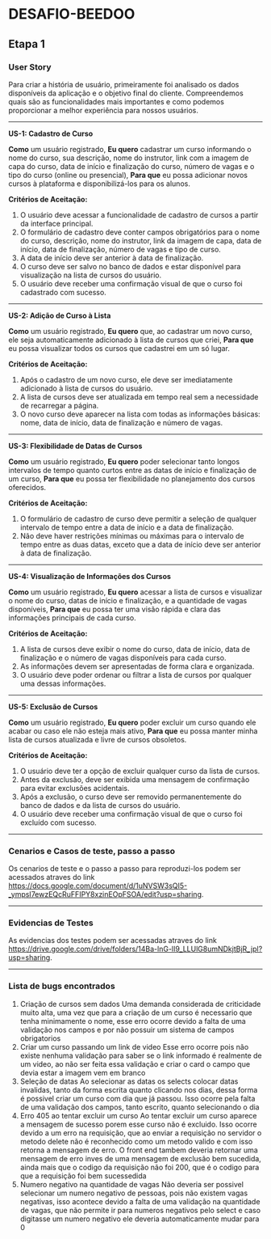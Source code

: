 # DESAFIO-BEEDOO

## Etapa 1

### User Story

Para criar a história de usuário, primeiramente foi analisado os dados disponíveis da aplicação e o objetivo final do cliente. Compreendemos quais são as funcionalidades mais importantes e como podemos proporcionar a melhor experiência para nossos usuários.

---

**US-1: Cadastro de Curso**

**Como** um usuário registrado,
**Eu quero** cadastrar um curso informando o nome do curso, sua descrição, nome do instrutor, link com a imagem de capa do curso, data de início e finalização do curso, número de vagas e o tipo do curso (online ou presencial),
**Para que** eu possa adicionar novos cursos à plataforma e disponibilizá-los para os alunos.

**Critérios de Aceitação:**
1. O usuário deve acessar a funcionalidade de cadastro de cursos a partir da interface principal.
2. O formulário de cadastro deve conter campos obrigatórios para o nome do curso, descrição, nome do instrutor, link da imagem de capa, data de início, data de finalização, número de vagas e tipo de curso.
3. A data de início deve ser anterior à data de finalização.
4. O curso deve ser salvo no banco de dados e estar disponível para visualização na lista de cursos do usuário.
5. O usuário deve receber uma confirmação visual de que o curso foi cadastrado com sucesso.

---

**US-2: Adição de Curso à Lista**

**Como** um usuário registrado,
**Eu quero** que, ao cadastrar um novo curso, ele seja automaticamente adicionado à lista de cursos que criei,
**Para que** eu possa visualizar todos os cursos que cadastrei em um só lugar.

**Critérios de Aceitação:**
1. Após o cadastro de um novo curso, ele deve ser imediatamente adicionado à lista de cursos do usuário.
2. A lista de cursos deve ser atualizada em tempo real sem a necessidade de recarregar a página.
3. O novo curso deve aparecer na lista com todas as informações básicas: nome, data de início, data de finalização e número de vagas.

---

**US-3: Flexibilidade de Datas de Cursos**

**Como** um usuário registrado,
**Eu quero** poder selecionar tanto longos intervalos de tempo quanto curtos entre as datas de início e finalização de um curso,
**Para que** eu possa ter flexibilidade no planejamento dos cursos oferecidos.

**Critérios de Aceitação:**
1. O formulário de cadastro de curso deve permitir a seleção de qualquer intervalo de tempo entre a data de início e a data de finalização.
2. Não deve haver restrições mínimas ou máximas para o intervalo de tempo entre as duas datas, exceto que a data de início deve ser anterior à data de finalização.

---

**US-4: Visualização de Informações dos Cursos**

**Como** um usuário registrado,
**Eu quero** acessar a lista de cursos e visualizar o nome do curso, datas de início e finalização, e a quantidade de vagas disponíveis,
**Para que** eu possa ter uma visão rápida e clara das informações principais de cada curso.

**Critérios de Aceitação:**
1. A lista de cursos deve exibir o nome do curso, data de início, data de finalização e o número de vagas disponíveis para cada curso.
2. As informações devem ser apresentadas de forma clara e organizada.
3. O usuário deve poder ordenar ou filtrar a lista de cursos por qualquer uma dessas informações.

---

**US-5: Exclusão de Cursos**

**Como** um usuário registrado,
**Eu quero** poder excluir um curso quando ele acabar ou caso ele não esteja mais ativo,
**Para que** eu possa manter minha lista de cursos atualizada e livre de cursos obsoletos.

**Critérios de Aceitação:**
1. O usuário deve ter a opção de excluir qualquer curso da lista de cursos.
2. Antes da exclusão, deve ser exibida uma mensagem de confirmação para evitar exclusões acidentais.
3. Após a exclusão, o curso deve ser removido permanentemente do banco de dados e da lista de cursos do usuário.
4. O usuário deve receber uma confirmação visual de que o curso foi excluído com sucesso.

---
### Cenarios e Casos de teste, passo a passo

Os cenarios de teste e o passo a passo para reproduzi-los podem ser acessados atraves do link <https://docs.google.com/document/d/1uNVSW3sQI5-_ympsI7ewzEQcRuFFIPY8xzinEOpFSOA/edit?usp=sharing>.


---
### Evidencias de Testes
As evidencias dos testes podem ser acessadas atraves do link <https://drive.google.com/drive/folders/14Ba-lnG-lI9_LLUlG8umNDkjtBjR_jpl?usp=sharing>.

---
### Lista de bugs encontrados

1. Criação de cursos sem dados
Uma demanda considerada de criticidade muito alta, uma vez que para a criação de um curso é necessario que tenha minimamente o nome, esse erro ocorre devido a falta de uma validação nos campos e por não possuir um sistema de campos obrigatorios
2. Criar um curso passando um link de video
Esse erro ocorre pois não existe nenhuma validação para saber se o link informado é realmente de um video, ao não ser feita essa validação e criar o card o campo que devia estar a imagem vem em branco
3. Seleção de datas
Ao selecionar as datas os selects colocar datas invalidas, tanto da forma escrita quanto clicando nos dias, dessa forma é possivel criar um curso com dia que já passou. Isso ocorre pela falta de uma validação dos campos, tanto escrito, quanto selecionando o dia
4. Erro 405 ao tentar excluir um curso
Ao tentar excluir um curso aparece a mensagem de sucesso porem esse curso não é excluido. Isso ocorre devido a um erro na requisição, que ao enviar a requisição no servidor o metodo delete não é reconhecido como um metodo valido e com isso retorna a mensagem de erro.
O front end tambem deveria retornar uma mensagem de erro inves de uma mensagem de exclusão bem sucedida, ainda mais que o codigo da requisição não foi 200, que é o codigo para que a requisição foi bem sucessedida
5. Numero negativo na quantidade de vagas
Não deveria ser possivel selecionar um numero negativo de pessoas, pois não existem vagas negativas, isso acontece devido a falta de uma validação na quantidade de vagas, que não permite ir para numeros negativos pelo select e caso digitasse um numero negativo ele deveria automaticamente mudar para 0
